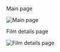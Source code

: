 Main page

![Main page](https://github.com/ElissV/movie-database/blob/master/screens/mainPage.JPG)


Film details page

![Film details page](https://github.com/ElissV/movie-database/blob/master/screens/filmDetailsPage.JPG)
